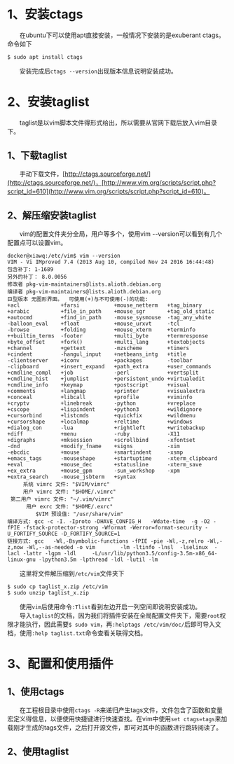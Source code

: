 # 1、安装ctags
&emsp;&emsp;在ubuntu下可以使用apt直接安装，一般情况下安装的是exuberant ctags。命令如下
```
$ sudo apt install ctags
```
&emsp;&emsp;安装完成后```ctags --version```出现版本信息说明安装成功。

# 2、安装taglist
&emsp;&emsp;taglist是以vim脚本文件得形式给出，所以需要从官网下载后放入vim目录下。
## 1、下载taglist
&emsp;&emsp;手动下载文件，[http://ctags.sourceforge.net/](http://ctags.sourceforge.net/)，[http://www.vim.org/scripts/script.php?script_id=610](http://www.vim.org/scripts/script.php?script_id=610)。
## 2、解压缩安装taglist
&emsp;&emsp;vim的配置文件夹分全局，用户等多个，使用vim --version可以看到有几个配置点可以设置vim。
```
docker@xiawq:/etc/vim$ vim --version
VIM - Vi IMproved 7.4 (2013 Aug 10, compiled Nov 24 2016 16:44:48)
包含补丁: 1-1689
另外的补丁： 8.0.0056
修改者 pkg-vim-maintainers@lists.alioth.debian.org
编译者 pkg-vim-maintainers@lists.alioth.debian.org
巨型版本 无图形界面。  可使用(+)与不可使用(-)的功能:
+acl             +farsi           +mouse_netterm   +tag_binary
+arabic          +file_in_path    +mouse_sgr       +tag_old_static
+autocmd         +find_in_path    -mouse_sysmouse  -tag_any_white
-balloon_eval    +float           +mouse_urxvt     -tcl
-browse          +folding         +mouse_xterm     +terminfo
++builtin_terms  -footer          +multi_byte      +termresponse
+byte_offset     +fork()          +multi_lang      +textobjects
+channel         +gettext         -mzscheme        +timers
+cindent         -hangul_input    +netbeans_intg   +title
-clientserver    +iconv           +packages        -toolbar
-clipboard       +insert_expand   +path_extra      +user_commands
+cmdline_compl   +job             -perl            +vertsplit
+cmdline_hist    +jumplist        +persistent_undo +virtualedit
+cmdline_info    +keymap          +postscript      +visual
+comments        +langmap         +printer         +visualextra
+conceal         +libcall         +profile         +viminfo
+cryptv          +linebreak       -python          +vreplace
+cscope          +lispindent      +python3         +wildignore
+cursorbind      +listcmds        +quickfix        +wildmenu
+cursorshape     +localmap        +reltime         +windows
+dialog_con      -lua             +rightleft       +writebackup
+diff            +menu            -ruby            -X11
+digraphs        +mksession       +scrollbind      -xfontset
-dnd             +modify_fname    +signs           -xim
-ebcdic          +mouse           +smartindent     -xsmp
+emacs_tags      -mouseshape      +startuptime     -xterm_clipboard
+eval            +mouse_dec       +statusline      -xterm_save
+ex_extra        +mouse_gpm       -sun_workshop    -xpm
+extra_search    -mouse_jsbterm   +syntax          
     系统 vimrc 文件: "$VIM/vimrc"
     用户 vimrc 文件: "$HOME/.vimrc"
 第二用户 vimrc 文件: "~/.vim/vimrc"
      用户 exrc 文件: "$HOME/.exrc"
         $VIM 预设值: "/usr/share/vim"
编译方式: gcc -c -I. -Iproto -DHAVE_CONFIG_H   -Wdate-time  -g -O2 -fPIE -fstack-protector-strong -Wformat -Werror=format-security -U_FORTIFY_SOURCE -D_FORTIFY_SOURCE=1      
链接方式: gcc   -Wl,-Bsymbolic-functions -fPIE -pie -Wl,-z,relro -Wl,-z,now -Wl,--as-needed -o vim        -lm -ltinfo -lnsl  -lselinux  -lacl -lattr -lgpm -ldl     -L/usr/lib/python3.5/config-3.5m-x86_64-linux-gnu -lpython3.5m -lpthread -ldl -lutil -lm      
```
&emsp;&emsp;这里将文件解压缩到```/etc/vim```文件夹下
```
$ sudo cp taglist_x.zip /etc/vim
$ sudo unzip taglist_x.zip
```
&emsp;&emsp;使用```vim```后使用命令```:Tlist```看到左边开启一列空间即说明安装成功。  
&emsp;&emsp;导入```taglist```的文档，因为我们将插件安装在全局配置文件夹下，需要```root```权限才能执行，因此需要```$ sudo vim```，再```:helptags /etc/vim/doc/```后即可导入文档，使用```:help taglist.txt```命令查看关联得文档。
# 3、配置和使用插件
## 1、使用ctags
&emsp;&emsp;在工程根目录中使用```ctags -R```来递归产生tags文件，文件包含了函数和变量宏定义得信息，以便使用快捷键进行快速查找。在vim中使用```set ctags=tags```来加载刚才生成的tags文件，之后打开源文件，即可对其中的函数进行跳转阅读了。

## 2、使用taglist

